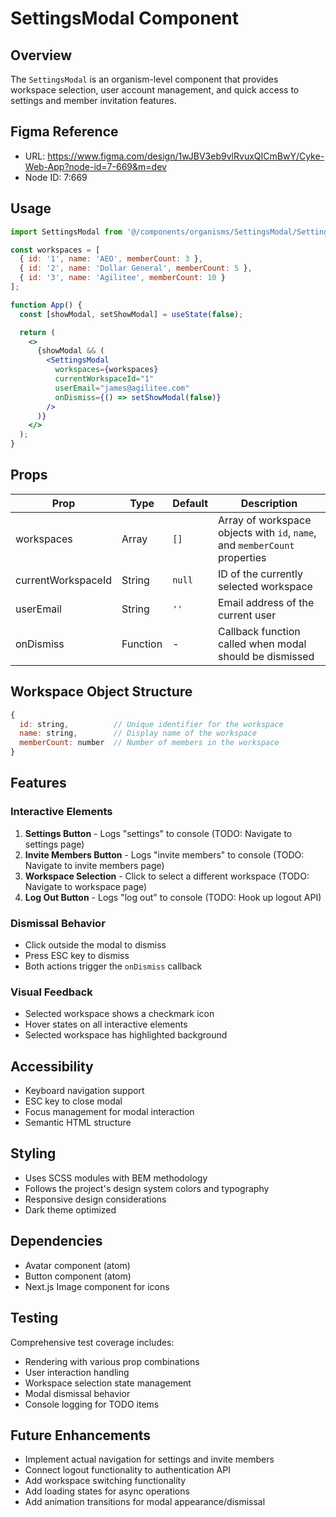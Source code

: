 # SettingsModal Component

## Overview
The `SettingsModal` is an organism-level component that provides workspace selection, user account management, and quick access to settings and member invitation features.

## Figma Reference
- URL: https://www.figma.com/design/1wJBV3eb9vlRvuxQICmBwY/Cyke-Web-App?node-id=7-669&m=dev
- Node ID: 7:669

## Usage

```jsx
import SettingsModal from '@/components/organisms/SettingsModal/SettingsModal';

const workspaces = [
  { id: '1', name: 'AEO', memberCount: 3 },
  { id: '2', name: 'Dollar General', memberCount: 5 },
  { id: '3', name: 'Agilitee', memberCount: 10 }
];

function App() {
  const [showModal, setShowModal] = useState(false);

  return (
    <>
      {showModal && (
        <SettingsModal
          workspaces={workspaces}
          currentWorkspaceId="1"
          userEmail="james@agilitee.com"
          onDismiss={() => setShowModal(false)}
        />
      )}
    </>
  );
}
```

## Props

| Prop | Type | Default | Description |
|------|------|---------|-------------|
| workspaces | Array | `[]` | Array of workspace objects with `id`, `name`, and `memberCount` properties |
| currentWorkspaceId | String | `null` | ID of the currently selected workspace |
| userEmail | String | `''` | Email address of the current user |
| onDismiss | Function | - | Callback function called when modal should be dismissed |

## Workspace Object Structure

```javascript
{
  id: string,          // Unique identifier for the workspace
  name: string,        // Display name of the workspace
  memberCount: number  // Number of members in the workspace
}
```

## Features

### Interactive Elements
1. **Settings Button** - Logs "settings" to console (TODO: Navigate to settings page)
2. **Invite Members Button** - Logs "invite members" to console (TODO: Navigate to invite members page)
3. **Workspace Selection** - Click to select a different workspace (TODO: Navigate to workspace page)
4. **Log Out Button** - Logs "log out" to console (TODO: Hook up logout API)

### Dismissal Behavior
- Click outside the modal to dismiss
- Press ESC key to dismiss
- Both actions trigger the `onDismiss` callback

### Visual Feedback
- Selected workspace shows a checkmark icon
- Hover states on all interactive elements
- Selected workspace has highlighted background

## Accessibility
- Keyboard navigation support
- ESC key to close modal
- Focus management for modal interaction
- Semantic HTML structure

## Styling
- Uses SCSS modules with BEM methodology
- Follows the project's design system colors and typography
- Responsive design considerations
- Dark theme optimized

## Dependencies
- Avatar component (atom)
- Button component (atom)
- Next.js Image component for icons

## Testing
Comprehensive test coverage includes:
- Rendering with various prop combinations
- User interaction handling
- Workspace selection state management
- Modal dismissal behavior
- Console logging for TODO items

## Future Enhancements
- Implement actual navigation for settings and invite members
- Connect logout functionality to authentication API
- Add workspace switching functionality
- Add loading states for async operations
- Add animation transitions for modal appearance/dismissal